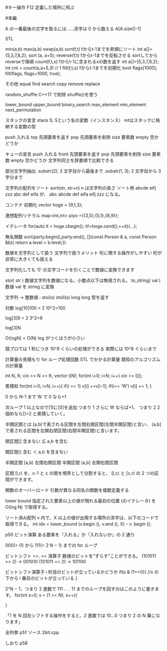 #キー操作
F12 定義した場所に飛ぶ

#本編

A の一番最後の文字を取るには……添字は 0 から数える
A[A.size()-1]

STL
<algorithm>
<stack>
<queue>
<string>

<vector>
<list>
<deque>
<set/multiset>
<map/multimap>
<priority_queue>
<bitset>

<algorithm>
min(a,b)
max(a,b)
swap(a,b)
sort(f,t) fからt-1までを昇順にソート
    int a[]={5,3,7,8,2};
    sort (a, a+5);
reverse(f,t) fからt-1までを反転させる
    sortしてからreverseで降順
count(f,t,x) fからt-1に含まれるxの数を返す
    int a[]={5,3,7,8,2};
    int cnt = count(a,a+5,3) // 1
fill(f,t,x) fからt-1までを初期化
    bool flags[1000];
    fill(flags, flags+1000, true);

その他
equal
find
search
copy
remove
replace

random_shuffle C++17 で削除
shuffle()を使う

lower_bound
upper_bound
binary_search
max_element
min_element
next_permutation

<stack>
スタックの宣言
stack<int> S;
Sという名の変数（インスタンス）
intはスタックに格納する変数の型

push 入れる
top 先頭要素を返す
pop 先頭要素を削除
size 要素数
empty 空かどうか

<queue>
キューの宣言
push    入れる
front   先頭要素を返す
pop     先頭要素を削除
size    要素数
empty   空かどうか

<string>
文字列同士を辞書順で比較できる

部分文字列抽出
.substr(2); 3 文字目から最後まで
.substr(1, 3); 2 文字目から 3 字分まで

文字列の配列をソート
sort(str, str+n) n は文字列の長さ
ソート例
abcde eifj zzz abc def eifa が、
abc abcde def eifa eifj zzz になる。

コンテナ
初期化
vector<int> hoge = {9,1,3};

連想配列リテラル
map<int,int> piyo ={{3,5},{5,1},{8,9}};

イテレータ
for(auto it = hoge.cbegin(); it!=hoge.cend();++it){...};

無名関数
sort(party.begin(),party.end(),
[](const Person & a, const Person &b){
return a.level < b.level;})

数値を文字列として扱う
文字列で扱うメリット
桁に関する操作がしやすい
桁が非常に大きくても扱える

文字列化しても
’0’ の文字コードを引くことで数値に変換できます

stoi( str ) 数値文字列を数値になる。小数点以下は無視される。
to_string( val ) 数値 val を string に変換

文字列 → 整数値 :
stoi(s)
stoll(s) long long 型を返す

対数
log[10]100 = 2
10^2=100

log[3]9 = 2
3^2=9

log[3]N

O(logN) < O(N)
log がつくほうが小さい

競プロでは 1 秒につき 10^9 くらいの処理ができる
実際には 10^8 ぐらいまで

計算量の見積もり
for ループ処理回数
STL でかかる計算量
既知のアルゴリズムの計算量

int N, K;
cin >> N >> K;
vector <int> l(N);
for(int i=0; i<N; i++) cin >> l[i];

累積和
for(int i=0; i=N; i++){
if(i >= 1) v[i] +=v[i-1];
if(i== ’W’) v[i] += 1;
}

0 から N-1 まで
W で 0 なら+1

次ループ
1 以上なので[1]に[0]を追加 つまり 1
さらに W ならば+1、 つまり 2
2 個めなら[]=2 と累積していく。

半開区間とは
[a,b)で表される区間を左閉右開区間(左閉半開区間)と言い、
(a,b]で表される区間を左開右閉区間(右閉半開区間)と言います。

閉区間[] 含まない ≦ a,b を含む

開区間() 含む ＜ a,b を含まない

半開区間 [a,b) 左閉右開区間
半開区間 (a,b] 左開右閉区間

区間 [l,r) を、c-1 と c の間を境界として分割すると、
[l,c) と [c,r)
の 2 つの区間ができます。

関数のオーバーロード
引数が異なる同名の関数を複数定義する

lower bound
指定された要素以上の値が現れる最初の位置 (のイテレータ) を O(log N) で取得する。

ソート済み配列 v 内で、X 以上の値が出現する場所の添字は、以下のコードで取得できる。
int idx = lower_bound (v.begin (), v.end (), X) - v. begin ();

p50
ビット演算
ある要素を『入れる』か『入れないか』の 2 通り

000(= 0) から 111(= 2 N − 1) までの for ループ

ビットシフト >>, << 演算子
数値のビットを”ずらす”ことができる。
(101011 >> 2) → 001010
(101011 << 2) → 101100

ビットシフト演算子
i 桁目のビットが立っているかどうか
if(s & (1<<i)){
//s の下から i 番目のビットが立っている
}

2^N − 1、つまり 2 進数で 111 . . . 11 までのループを回すのはこのように書きます。
for(int s=0; s < (1 << N); s++){

}

「1 を N 回左シフトする操作をすると、2 進数では 10...0
つまり 2 の N 乗になります」

全列挙
p51
ソース
2bit.cpp

しおり
p58
